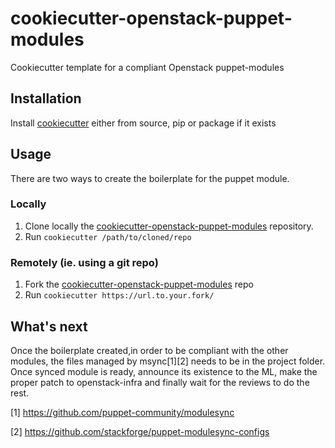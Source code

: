 # cookiecutter-openstack-puppet-modules

Cookiecutter template for a compliant Openstack puppet-modules

## Installation

Install [cookiecutter](rrtw) either from source, pip or package if it exists

## Usage

There are two ways to create the boilerplate for the puppet module.

### Locally

  1. Clone locally the [cookiecutter-openstack-puppet-modules](https://github.com/enovance/cookiecutter-openstack-puppet-modules.git) repository.
  3. Run `cookiecutter /path/to/cloned/repo`

### Remotely (ie. using a git repo)

  1. Fork the [cookiecutter-openstack-puppet-modules](https://github.com/enovance/cookiecutter-openstack-puppet-modules.git) repo
  3. Run `cookiecutter https://url.to.your.fork/`

## What's next

Once the boilerplate created,in order to be compliant with the other modules, the files managed by msync[1][2] needs to be in the project folder. Once synced module is ready, announce its existence to the ML, make the proper patch to openstack-infra and finally wait for the reviews to do the rest.

[1] https://github.com/puppet-community/modulesync

[2] https://github.com/stackforge/puppet-modulesync-configs
